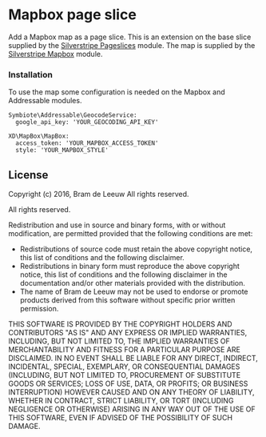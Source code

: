 # Mapbox page slice

Add a Mapbox map as a page slice. 
This is an extension on the base slice supplied by the [Silverstripe Pageslices](https://github.com/TheBnl/silverstripe-pageslices) module.
The map is supplied by the [Silverstripe Mapbox](https://github.com/TheBnl/silverstripe-mapbox) module.

### Installation
To use the map some configuration is needed on the Mapbox and Addressable modules. 
```
Symbiote\Addressable\GeocodeService:
  google_api_key: 'YOUR_GEOCODING_API_KEY'
 
XD\MapBox\MapBox:
  access_token: 'YOUR_MAPBOX_ACCESS_TOKEN'
  style: 'YOUR_MAPBOX_STYLE'
```

## License

Copyright (c) 2016, Bram de Leeuw
All rights reserved.

All rights reserved.

Redistribution and use in source and binary forms, with or without
modification, are permitted provided that the following conditions are met:

 * Redistributions of source code must retain the above copyright
   notice, this list of conditions and the following disclaimer.
 * Redistributions in binary form must reproduce the above copyright
   notice, this list of conditions and the following disclaimer in the
   documentation and/or other materials provided with the distribution.
 * The name of Bram de Leeuw may not be used to endorse or promote products
   derived from this software without specific prior written permission.

THIS SOFTWARE IS PROVIDED BY THE COPYRIGHT HOLDERS AND CONTRIBUTORS "AS IS" AND
ANY EXPRESS OR IMPLIED WARRANTIES, INCLUDING, BUT NOT LIMITED TO, THE IMPLIED
WARRANTIES OF MERCHANTABILITY AND FITNESS FOR A PARTICULAR PURPOSE ARE
DISCLAIMED. IN NO EVENT SHALL <COPYRIGHT HOLDER> BE LIABLE FOR ANY
DIRECT, INDIRECT, INCIDENTAL, SPECIAL, EXEMPLARY, OR CONSEQUENTIAL DAMAGES
(INCLUDING, BUT NOT LIMITED TO, PROCUREMENT OF SUBSTITUTE GOODS OR SERVICES;
LOSS OF USE, DATA, OR PROFITS; OR BUSINESS INTERRUPTION) HOWEVER CAUSED AND
ON ANY THEORY OF LIABILITY, WHETHER IN CONTRACT, STRICT LIABILITY, OR TORT
(INCLUDING NEGLIGENCE OR OTHERWISE) ARISING IN ANY WAY OUT OF THE USE OF THIS
SOFTWARE, EVEN IF ADVISED OF THE POSSIBILITY OF SUCH DAMAGE.